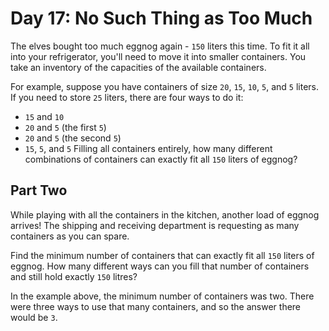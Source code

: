 # Day 17: No Such Thing as Too Much

The elves bought too much eggnog again - `150` liters this time. To fit it all into your refrigerator, you'll need to move it into smaller containers. You take an inventory of the capacities of the available containers.

For example, suppose you have containers of size `20`, `15`, `10`, `5`, and `5` liters. If you need to store `25` liters, there are four ways to do it:
* `15` and `10`
* `20` and `5` (the first `5`)
* `20` and `5` (the second `5`)
* `15`, `5`, and `5`
Filling all containers entirely, how many different combinations of containers can exactly fit all `150` liters of eggnog?


## Part Two

While playing with all the containers in the kitchen, another load of eggnog arrives! The shipping and receiving department is requesting as many containers as you can spare.

Find the minimum number of containers that can exactly fit all `150` liters of eggnog. How many different ways can you fill that number of containers and still hold exactly `150` litres?

In the example above, the minimum number of containers was two. There were three ways to use that many containers, and so the answer there would be `3`.

